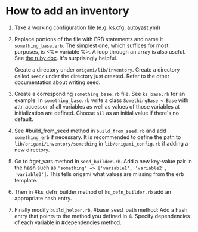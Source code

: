 # How to add an inventory #

1. Take a working configuration file (e.g. ks.cfg, autoyast.yml)

2. Replace portions of the file with ERB statements and name it `something_base.erb`. The simplest
   one, which suffices for most purposes, is <%= variable %>. A loop through an array is also useful.
   See [the ruby doc](http://ruby-doc.org/stdlib-1.9.3/libdoc/erb/rdoc/ERB.html). It's surprisingly helpful.  
   
   Create a directory under `origami/lib/inventory`. Create a directory called `seed/` under the
   directory just created. Refer to the other documentation about writing seed.
   
3. Create a corresponding `something_base.rb` file. See `ks_base.rb` for an example.
   In `something_base.rb` write a class `SomethingBase < Base` with attr_accessor of all
   variables as well as values of those variables at initialization are defined.
   Choose `nil` as an initial value if there's no default. 

4. See #build\_from\_seed method in `build_from_seed.rb` and add `something_erb` if necessary.
   It is recommended to define the path to `lib/origami/inventory/something` in `lib/origami_config.rb` if adding a new directory.

5. Go to #get\_vars method in `seed_builder.rb`. Add a new key-value pair in the hash such as
   `'something' => ['variable1', 'variable2', 'variable3']`.
   This tells origami what values are missing from the erb template.

6. Then in #ks\_defn\_builder method of `ks_defn_builder.rb` add an appropriate hash entry.

7. Finally modify `build_helper.rb`. #base\_seed\_path method: Add a hash entry that points
   to the method you defined in 4. Specify dependencies of each variable in #dependencies method.
